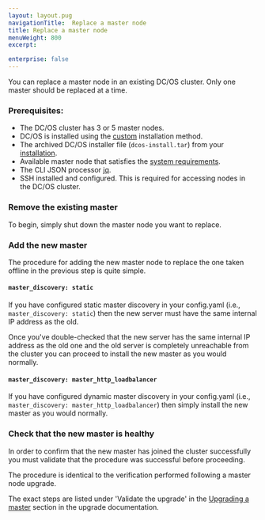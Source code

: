 ```yaml
---
layout: layout.pug
navigationTitle:  Replace a master node
title: Replace a master node
menuWeight: 800
excerpt:

enterprise: false
---
```


<!-- This source repo for this topic is https://github.com/mesosphere/dcos-docs-site -->


You can replace a master node in an existing DC/OS cluster. Only one master should be replaced at a time.

### Prerequisites:

*   The DC/OS cluster has 3 or 5 master nodes.
*   DC/OS is installed using the [custom](/1.10/installing/oss/custom/) installation method.
*   The archived DC/OS installer file (`dcos-install.tar`) from your [installation](/1.10/installing/oss/custom/gui/#backup).
*   Available master node that satisfies the [system requirements](/1.10/installing/oss/custom/system-requirements/).
*   The CLI JSON processor [jq](https://github.com/stedolan/jq/wiki/Installation).
*   SSH installed and configured. This is required for accessing nodes in the DC/OS cluster.

### Remove the existing master

To begin, simply shut down the master node you want to replace.

### Add the new master

The procedure for adding the new master node to replace the one taken offline in the previous step is quite simple.

#### `master_discovery: static`

If you have configured static master discovery in your config.yaml (i.e.,
`master_discovery: static`) then the new server must have the same internal IP
address as the old.

Once you've double-checked that the new server has the same internal IP address
as the old one and the old server is completely unreachable from the cluster
you can proceed to install the new master as you would normally.

#### `master_discovery: master_http_loadbalancer`

If you have configured dynamic master discovery in your config.yaml (i.e.,
`master_discovery: master_http_loadbalancer`) then simply install the new
master as you would normally.

### Check that the new master is healthy

In order to confirm that the new master has joined the cluster successfully you must validate that the procedure was successful before proceeding.

The procedure is identical to the verification performed following a master node upgrade.

The exact steps are listed under 'Validate the upgrade' in the [Upgrading a master](/1.10/installing-upgrading/upgrading/#dcos-masters) section in the upgrade documentation.
